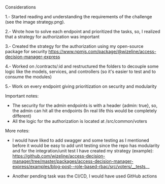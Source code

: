 Considerations

1.- Started reading and understanding the requirements of the challenge (see the image strategy.png).

2.- Wrote how to solve each endpoint and prioritized the tasks, so, I realized that a strategy for authorization
was important

3.- Created the strategy for the authorization using my open-source package for security https://www.npmjs.com/package/@wizeline/access-decision-manager-express

4.- Worked on /contracts/:id and restructured the folders to decouple some logic like the models, services, and controllers (so it's easier to test and to consume the modules)

5.- Work on every endpoint giving prioritization on security and modularity


Important notes:

* The security for the admin endpoints is with a header {admin: true}, so, the admin can hit all the endpoints (In real life this would be completely different)
* All the logic for the authorization is located at /src/common/voters


More notes:
* I would have liked to add swagger and some testing as I mentioned before it would be easy to add unit testing since the repo has modularity and
  for the integration/unit test I have created my strategy (example): https://github.com/wizeline/access-decision-manager/tree/master/packages/access-decision-manager-express/examples/blog-post--role-based-rbac/src/voters/__tests__

* Another pending task was the CI/CD, I would have used GitHub actions 



